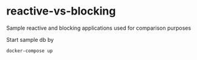 # reactive-vs-blocking
Sample reactive and blocking applications used for comparison purposes

Start sample db by

```
docker-compose up
```
